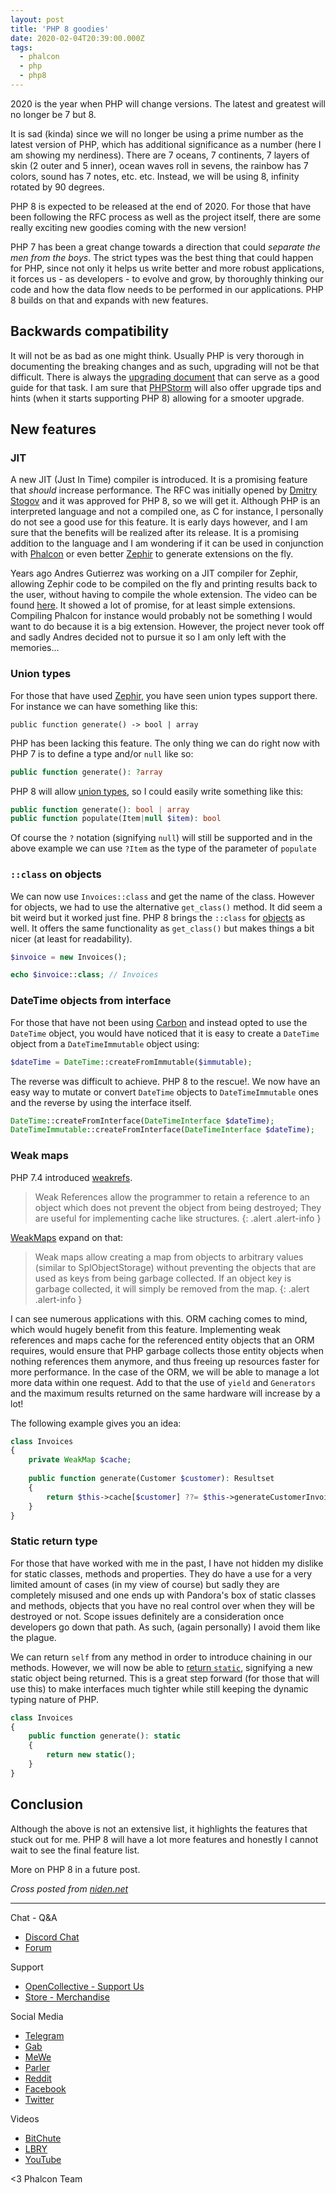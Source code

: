 ```yaml
---
layout: post
title: 'PHP 8 goodies'
date: 2020-02-04T20:39:00.000Z
tags:
  - phalcon
  - php
  - php8
---
```

2020 is the year when PHP will change versions. The latest and greatest will no longer be 7 but 8.

<!--more-->

It is sad (kinda) since we will no longer be using a prime number as the latest version of PHP, which has additional significance as a number (here I am showing my nerdiness). There are 7 oceans, 7 continents, 7 layers of skin (2 outer and 5 inner), ocean waves roll in sevens, the rainbow has 7 colors, sound has 7 notes, etc. etc. Instead, we will be using 8, infinity rotated by 90 degrees.

PHP 8 is expected to be released at the end of 2020. For those that have been following the RFC process as well as the project itself, there are some really exciting new goodies coming with the new version!

PHP 7 has been a great change towards a direction that could _separate the men from the boys_. The strict types was the best thing that could happen for PHP, since not only it helps us write better and more robust applications, it forces us - as developers - to evolve and grow, by thoroughly thinking our code and how the data flow needs to be performed in our applications. PHP 8 builds on that and expands with new features.

## Backwards compatibility
It will not be as bad as one might think. Usually PHP is very thorough in documenting the breaking changes and as such, upgrading will not be that difficult. There is always the [upgrading document](https://github.com/php/php-src/blob/master/UPGRADING#L20) that can serve as a good guide for that task. I am sure that [PHPStorm](https://phpstorm.jetbrains.com) will also offer upgrade tips and hints (when it starts supporting PHP 8) allowing for a smooter upgrade.

## New features
### JIT
A new JIT (Just In Time) compiler is introduced. It is a promising feature that _should_ increase performance. The RFC was initially opened by [Dmitry Stogov](https://wiki.php.net/rfc/jit) and it was approved for PHP 8, so we will get it. Although PHP is an interpreted language and not a compiled one, as C for instance, I personally do not see a good use for this feature. It is early days however, and I am sure that the benefits will be realized after its release. It is a promising addition to the language and I am wondering if it can be used in conjunction with [Phalcon](https://phalcon.io) or even better [Zephir](https://zephir-lang.com) to generate extensions on the fly. 

Years ago Andres Gutierrez was working on a JIT compiler for Zephir, allowing Zephir code to be compiled on the fly and printing results back to the user, without having to compile the whole extension. The video can be found [here](https://player.vimeo.com/video/91588214). It showed a lot of promise, for at least simple extensions. Compiling Phalcon for instance would probably not be something I would want to do because it is a big extension. However, the project never took off and sadly Andres decided not to pursue it so I am only left with the memories...

### Union types
For those that have used [Zephir](https://zephir-lang.com), you have seen union types support there. For instance we can have something like this:

```zephir
public function generate() -> bool | array
```
PHP has been lacking this feature. The only thing we can do right now with PHP 7 is to define a type and/or `null` like so:

```php
public function generate(): ?array
```
PHP 8  will allow [union types](https://wiki.php.net/rfc/union_types_v2), so I could easily write something like this:
```php
public function generate(): bool | array
public function populate(Item|null $item): bool
```
Of course the `?` notation (signifying `null`) will still be supported and in the above example we can use `?Item` as the type of the parameter of `populate`

### `::class` on objects
We can now use `Invoices::class` and get the name of the class. However for objects, we had to use the alternative `get_class()` method. It did seem a bit weird but it worked just fine. PHP 8 brings the `::class` for [objects](https://wiki.php.net/rfc/class_name_literal_on_object) as well. It offers the same functionality as `get_class()` but makes things a bit nicer (at least for readability).

```php
$invoice = new Invoices();

echo $invoice::class; // Invoices
```

### DateTime objects from interface
For those that have not been using [Carbon](https://carbon.nesbot.com/docs/) and instead opted to use the `DateTime` 
object, you would have noticed that it is easy to create a `DateTime` object from a `DateTimeImmutable` object using:

```php
$dateTime = DateTime::createFromImmutable($immutable);
```
The reverse was difficult to achieve. PHP 8 to the rescue!. We now have an easy way to mutate or convert 
`DateTime` objects to `DateTimeImmutable` ones and the reverse by using the interface itself.

```php
DateTime::createFromInterface(DateTimeInterface $dateTime);
DateTimeImmutable::createFromInterface(DateTimeInterface $dateTime);
```

### Weak maps
PHP 7.4 introduced [weakrefs](https://wiki.php.net/rfc/weakrefs). 

> Weak References allow the programmer to retain a reference to an object which does not prevent the object from being destroyed; They are useful for implementing cache like structures.
{: .alert .alert-info }

[WeakMaps](https://wiki.php.net/rfc/weak_maps) expand on that:

> Weak maps allow creating a map from objects to arbitrary values (similar to SplObjectStorage) without preventing the objects that are used as keys from being garbage collected. If an object key is garbage collected, it will simply be removed from the map.
{: .alert .alert-info }

I can see numerous applications with this. ORM caching comes to mind, which would hugely benefit from this feature. 
Implementing weak references and maps cache for the referenced entity objects that an ORM requires, would ensure that 
PHP garbage collects those entity objects when nothing references them anymore, and thus freeing up resources faster 
for more performance. In the case of the ORM, we will be able to manage a lot more data within one request. Add to that 
the use of `yield` and `Generators` and the maximum results returned on the same hardware will increase by a lot!

The following example gives you an idea:

```php
class Invoices
{
    private WeakMap $cache;
 
    public function generate(Customer $customer): Resultset
    {
        return $this->cache[$customer] ??= $this->generateCustomerInvoices($customer);
    }
}
```

### Static return type
For those that have worked with me in the past, I have not hidden my dislike for static classes, methods and properties. They do have a use for a very limited amount of cases (in my view of course) but sadly they are completely misused and one ends up with Pandora's box of static classes and methods, objects that you have no real control over when they will be destroyed or not. Scope issues definitely are a consideration once developers go down that path. As such, (again personally) I avoid them like the plague.

We can return `self` from any method in order to introduce chaining in our methods. However, we will now be able to [return `static`](https://wiki.php.net/rfc/static_return_type), signifying a new static object being returned. This is a great step forward (for those that will use this) to make interfaces much tighter while still keeping the dynamic typing nature of PHP.

```php
class Invoices
{
    public function generate(): static
    {
        return new static();
    }
}
```

## Conclusion
Although the above is not an extensive list, it highlights the features that stuck out for me. PHP 8 will have a lot more features and honestly I cannot wait to see the final feature list. 

More on PHP 8 in a future post.

_Cross posted from [niden.net](https://niden.net/post/php-8-goodies/)_

<hr>

Chat - Q&A

* [Discord Chat](https://phalcon.io/discord)
* [Forum](https://phalcon.link/forum)

Support

* [OpenCollective - Support Us](https://phalcon.io/fund)
* [Store - Merchandise](https://phalcon.io/store)

Social Media

* [Telegram](https://phalcon.io/telegram)
* [Gab](https://phalcon.io/gab)
* [MeWe](https://phalcon.io/mewe)
* [Parler](https://phalcon.io/parler)
* [Reddit](https://phalcon.io/reddit)
* [Facebook](https://phalcon.io/fb)
* [Twitter](https://phalcon.io/t)

Videos

* [BitChute](https://phalcon.io/bitchute)
* [LBRY](https://phalcon.io/lbry)
* [YouTube](https://phalcon.io/youtube)

<3 Phalcon Team
